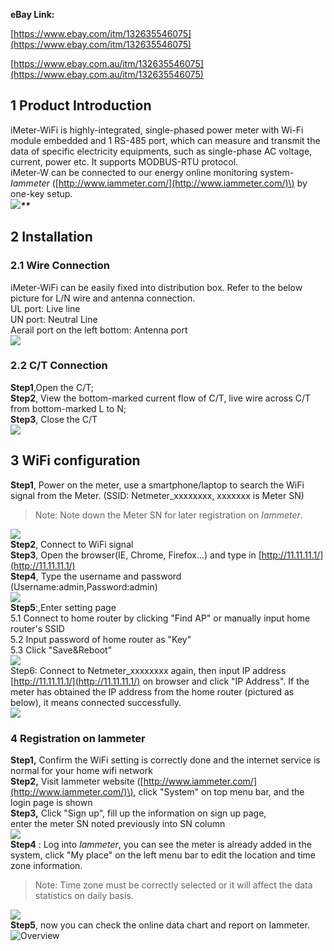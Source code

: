 **eBay Link:**

[https://www.ebay.com/itm/132635546075](https://www.ebay.com/itm/132635546075)

[https://www.ebay.com.au/itm/132635546075](https://www.ebay.com.au/itm/132635546075)

## 1 Product Introduction

iMeter-WiFi is highly-integrated, single-phased power meter with Wi-Fi module embedded and 1 RS-485 port, which can measure and transmit the data of specific electricity equipments, such as single-phase AC voltage, current, power etc. It supports MODBUS-RTU protocol.  
iMeter-W can be connected to our energy online monitoring system-_Iammeter_ \([http://www.iammeter.com/](http://www.iammeter.com/)\) by one-key setup.  
![](http://leweidoc.oss-cn-hangzhou.aliyuncs.com/lewei50/img/imeter-lewei50-20180116-1.jpg)_**\*\***_

## 2 Installation

### 2.1 Wire Connection

iMeter-WiFi can be easily fixed into distribution box. Refer to the below picture for L/N wire and antenna connection.  
UL port: Live line  
UN port: Neutral Line  
Aerail port on the left bottom: Antenna port  
![](http://leweidoc.oss-cn-hangzhou.aliyuncs.com/lewei50/img/iMeter-lewei50-20180112-1.jpg)

### 2.2 C/T Connection

**Step1**,Open the C/T;  
**Step2**, View the bottom-marked current flow of C/T, live wire across C/T from bottom-marked L to N;  
**Step3**, Close the C/T  
![](http://leweidoc.oss-cn-hangzhou.aliyuncs.com/lewei50/img/iMeter-lewei50-20180112-2.jpg)

## 3 WiFi configuration

**Step1**, Power on the meter, use a smartphone/laptop to search the WiFi signal from the Meter. \(SSID: Netmeter\_xxxxxxxx, xxxxxxx is Meter SN\)

> Note: Note down the Meter SN for later registration on _Iammeter_.

![](http://leweidoc.oss-cn-hangzhou.aliyuncs.com/lewei50/img/iMeter-lewei50-20180112-3.jpg)  
**Step2**, Connect to WiFi signal  
**Step3**, Open the browser\(IE, Chrome, Firefox...\) and type in [http://11.11.11.1/](http://11.11.11.1/)  
**Step4**, Type the username and password \(Username:admin,Password:admin\)  
![](http://leweidoc.oss-cn-hangzhou.aliyuncs.com/lewei50/img/iMeter-lewei50-20180112-4.jpg)  
**Step5**:,Enter setting page  
5.1 Connect to home router by clicking "Find AP" or manually input home router's SSID  
5.2 Input password of home router as "Key"  
5.3 Click "Save&Reboot"  
![](http://leweidoc.oss-cn-hangzhou.aliyuncs.com/lewei50/img/iMeter-lewei50-20180112-5.jpg)  
Step6: Connect to Netmeter\_xxxxxxxx again, then input IP address [http://11.11.11.1/](http://11.11.11.1/) on browser and click "IP Address". If the meter has obtained the IP address from the home router \(pictured as below\), it means connected successfully.  
![](http://leweidoc.oss-cn-hangzhou.aliyuncs.com/lewei50/img/iMeter-lewei50-20180112-6.jpg)

### 4 Registration on Iammeter

**Step1,** Confirm the WiFi setting is correctly done and the internet service is normal for your home wifi network  
**Step2,** Visit Iammeter website \([http://www.iammeter.com/](http://www.iammeter.com/)\), click "System" on top menu bar, and the login page is shown  
**Step3,** Click "Sign up", fill up the information on sign up page,  
enter the meter SN noted previously into SN column  
![](http://leweidoc.oss-cn-hangzhou.aliyuncs.com/lewei50/img/iMeter-lewei50-20180112-7.jpg)  
**Step4** : Log into _Iammeter_, you can see the meter is already added in the system, click "My place" on the left menu bar to edit the location and time zone information.

> Note: Time zone must be correctly selected or it will affect the data statistics on daily basis.

![](http://leweidoc.oss-cn-hangzhou.aliyuncs.com/lewei50/img/iMeter-lewei50-20180112-8.jpg)  
**Step5**, now you can check the online data chart and report on Iammeter.
![Overview][9]

[9]:[http://leweidoc.oss-cn-hangzhou.aliyuncs.com/lewei50/img/iMeter-lewei50-20180111-1.jpg]

